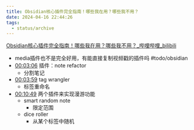 ```yaml
---
title: Obsidian核心插件完全指南！哪些我在用？哪些我不用？
date: 2024-04-16 22:44:26
tags:
  - status/archive
---
```


[Obsidian核心插件完全指南！哪些我在用？哪些我不用？_哔哩哔哩_bilibili](https://www.bilibili.com/video/BV1AZ42117K8/?spm_id_from=333.999.0.0&vd_source=c89399762440182391a50eddcba93820)

- media插件也不是完全好用，有能直接复制视频戳的插件吗 #todo/obsidian 
- [00:03:06](https://www.bilibili.com/video/BV1AZ42117K8/?t=186.269027#t=03:06.27) 插件：note refactor
    - 分割笔记
- [00:03:59](https://www.bilibili.com/video/BV1AZ42117K8/?t=239.979718#t=03:59.98) tag wrangler
    - 标签重命名
- [00:10:49](https://www.bilibili.com/video/BV1AZ42117K8/?t=649.053338#t=10:49.05) 两个插件来实现漫游功能
    - smart random note
        - 限定范围
    - dice roller
        - 从某个标签中随机
